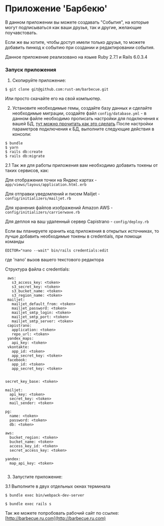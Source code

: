 # Приложение 'Барбекю'

В данном приложении вы можете создавать "События", на которые могут подписываться как 
ваши друзья, так и другие, желающие поучавстовать.

Если же вы хотите, чтобы доступ имели только друзья, то можете добавить пинкод к событию при 
создании и редактировании события.

Данное приложение реализовано на языке Ruby 2.7.1 и Rails 6.0.3.4

### Запуск приложения

1. Скопируйте приложение:

```
$ git clone git@github.com:rust-am/barbecue.git
```

Или просто скачайте его на свой компьютер.

2. Установите необходимые гемы, создайте базу данных и сделайте необходимые миграции, создайте файл ```config/database.yml``` - 
в данном файле необходимо прописать настройки для подключения к вашей БД, [тут можно прочитать как это сделать](https://edgeguides.rubyonrails.org/configuring.html#configuring-a-database)
После настройки параметров подключения к БД, выполните следующие действия в консоли:

```
$ bundle
$ yarn
$ rails db:create
$ rails db:migrate
```

2.1 Так же для работы приложения
вам необходимо добавить токены от таких сервисов, как:

Для отображения точки на Яндекс картах - ```app/views/layous/application.html.erb```

Для отправки уведомлений и писем Mailjet - ```config/initializers/mailjet.rb```

Для хранения файлов изображений Amazon AWS - ```config/initializers/carrierwave.rb```

Для деплоя на ваш удаленный сервер Capistrano - ```config/deploy.rb```

Если вы планируете хранить код приложения в открытых источниках, то лучше добавить необходимые токены в credentials, 
при помощи команды

```
EDITOR="nano --wait" bin/rails credentials:edit
```
где 'nano' вызов вашего текстового редактора


Структура файла с credentials:

```
 aws:
   s3_access_key: <token>
   s3_secret_key: <token>
   s3_bucket_name: <token>
   s3_region_name: <token>
 mailjet:
   mailjet_default_from: <token>
   mailjet_password: <token>
   mailjet_smtp_login: <token>
   mailjet_smtp_port: <token>
   mailjet_smtp_server: <token>
 capistrano:
   application: <token>
   repo_url: <token>
 yandex_maps:
   api_key: <token>
 vkontakte:
   app_id: <token>
   app_secret_key: <token>
 facebook:
   app_id: <token>
   app_secret_key: <token>


secret_key_base: <token>

mailjet:
  api_key: <token>
  secret_key: <token>
  mail_sender: <token>

pg:
  name: <token>
  password: <token>
  db: <token>

aws:
  bucket_region: <token>
  bucket_name: <token>
  access_key_id: <token>
  secret_access_key: <token>

yandex:
  map_api_key: <token>
  
```

3. Запустите приложение:

3.1 Выполните в двух отдельных окнах терминала

```
$ bundle exec bin/webpack-dev-server
```
```
$ bundle exec rails s
```

Так же можете попробовать рабочий сайт по ссылке: [http://barbecue.ru.com](http://barbecue.ru.com)
